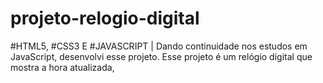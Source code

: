 # projeto-relogio-digital
 #HTML5, #CSS3 E #JAVASCRIPT |  Dando continuidade nos estudos em JavaScript, desenvolvi esse projeto. Esse projeto é um relógio digital que mostra a hora atualizada,
